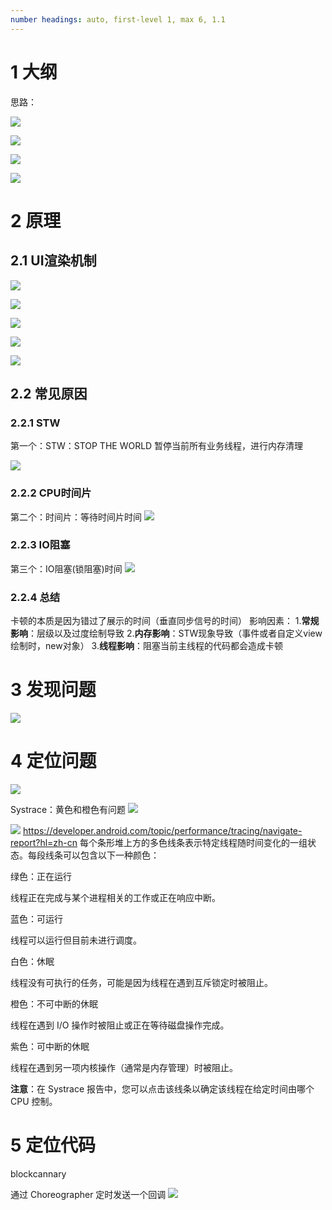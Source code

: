 ```yaml
---
number headings: auto, first-level 1, max 6, 1.1
---
```


# 1 大纲
思路：

![](https://cdn.jsdelivr.net/gh/wp3355168/Typora-Picgo-Gitee/img/202303161434976.png)


![](https://cdn.jsdelivr.net/gh/wp3355168/Typora-Picgo-Gitee/img/202303161435468.png)

![](https://cdn.jsdelivr.net/gh/wp3355168/Typora-Picgo-Gitee/img/202303161459060.png)

![](https://cdn.jsdelivr.net/gh/wp3355168/Typora-Picgo-Gitee/img/202303161437098.png)

# 2 原理

## 2.1 UI渲染机制

![](https://cdn.jsdelivr.net/gh/wp3355168/Typora-Picgo-Gitee/img/202303161439680.png)


![](https://cdn.jsdelivr.net/gh/wp3355168/Typora-Picgo-Gitee/img/202303161442076.png)


![](https://cdn.jsdelivr.net/gh/wp3355168/Typora-Picgo-Gitee/img/202303161446769.png)


![](https://cdn.jsdelivr.net/gh/wp3355168/Typora-Picgo-Gitee/img/202303161446951.png)

![](https://cdn.jsdelivr.net/gh/wp3355168/Typora-Picgo-Gitee/img/202303161447297.png)

## 2.2 常见原因
### 2.2.1 STW
第一个：STW：STOP THE WORLD 暂停当前所有业务线程，进行内存清理

![](https://cdn.jsdelivr.net/gh/wp3355168/Typora-Picgo-Gitee/img/202303161450447.png)


### 2.2.2 CPU时间片
第二个：时间片：等待时间片时间
![](https://cdn.jsdelivr.net/gh/wp3355168/Typora-Picgo-Gitee/img/202303161452626.png)


### 2.2.3 IO阻塞
第三个：IO阻塞(锁阻塞)时间
![](https://cdn.jsdelivr.net/gh/wp3355168/Typora-Picgo-Gitee/img/202303161453828.png)

### 2.2.4 总结
卡顿的本质是因为错过了展示的时间（垂直同步信号的时间）
影响因素：
1.**常规影响**：层级以及过度绘制导致
2.**内存影响**：STW现象导致（事件或者自定义view绘制时，new对象）
3.**线程影响**：阻塞当前主线程的代码都会造成卡顿


# 3 发现问题
![](https://cdn.jsdelivr.net/gh/wp3355168/Typora-Picgo-Gitee/img/202303161503816.png)

# 4 定位问题
![](https://cdn.jsdelivr.net/gh/wp3355168/Typora-Picgo-Gitee/img/202303161505366.png)


Systrace：黄色和橙色有问题
![](https://cdn.jsdelivr.net/gh/wp3355168/Typora-Picgo-Gitee/img/202303161506661.png)


![](https://cdn.jsdelivr.net/gh/wp3355168/Typora-Picgo-Gitee/img/202303161512817.png)
https://developer.android.com/topic/performance/tracing/navigate-report?hl=zh-cn
每个条形堆上方的多色线条表示特定线程随时间变化的一组状态。每段线条可以包含以下一种颜色：

绿色：正在运行

线程正在完成与某个进程相关的工作或正在响应中断。

蓝色：可运行

线程可以运行但目前未进行调度。

白色：休眠

线程没有可执行的任务，可能是因为线程在遇到互斥锁定时被阻止。

橙色：不可中断的休眠

线程在遇到 I/O 操作时被阻止或正在等待磁盘操作完成。

紫色：可中断的休眠

线程在遇到另一项内核操作（通常是内存管理）时被阻止。

**注意**：在 Systrace 报告中，您可以点击该线条以确定该线程在给定时间由哪个 CPU 控制。


# 5 定位代码
blockcannary

通过 Choreographer 定时发送一个回调
![](https://cdn.jsdelivr.net/gh/wp3355168/Typora-Picgo-Gitee/img/202303161522669.png)

